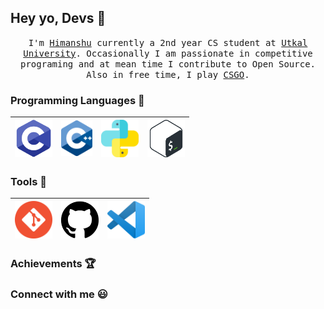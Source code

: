 ## Hey yo, Devs :metal:

<p align="center">
<samp>
I'm <a href="https://www.instagram.com/_.h1manshu._/">Himanshu</a> currently a 2nd year CS student at <a href="https://www.utkaluniversity.nic.in/">Utkal University</a>. Occasionally I am passionate in competitive programing and at mean time I contribute to Open Source. Also in free time, I play <a href="https://blog.counter-strike.net/">CSGO</a>.
</samp>
</p>

### Programming Languages  :rocket:

| <img src="https://raw.githubusercontent.com/Himanshu40/Himanshu40/master/img/c.png" width=60> | <img src="https://raw.githubusercontent.com/Himanshu40/Himanshu40/master/img/cpp.png" width=50> | <img src="https://raw.githubusercontent.com/Himanshu40/Himanshu40/master/img/python.svg" width=60> | <img src="https://raw.githubusercontent.com/Himanshu40/Himanshu40/master/img/bash.png" width=60> |
|:---:|:---:|:---:|:---:|

### Tools  :wrench:

| <img src="https://raw.githubusercontent.com/Himanshu40/Himanshu40/master/img/git.png" width=60> | <img src="https://raw.githubusercontent.com/Himanshu40/Himanshu40/master/img/github.svg" width=60>| <img src="https://raw.githubusercontent.com/Himanshu40/Himanshu40/master/img/vscode.png" width=60> |
|:---:|:---:|:---:|

### Achievements :trophy:

### Connect with me :smiley:
